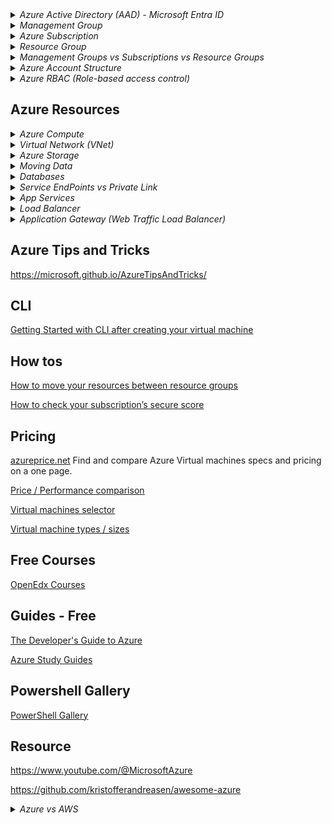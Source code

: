 <details>
<summary><i>Azure Active Directory (AAD) - Microsoft Entra ID</i></summary>

## Azure Active Directory (AAD) - Microsoft Entra ID

Azure Active Directory (Azure AD), now known as `Microsoft Entra ID`, is an identity and access management solution from Microsoft that helps organizations secure and manage identities for hybrid and multicloud environments.

Microsoft Entra ID is a cloud-based identity and access management`(IAM)` service that enables your employees access external resources. Example resources include Microsoft 365, the Azure portal, and thousands of other SaaS applications.

![](images/ad/ms_entraid.avif)

Azure Active Directory (Azure AD) is Microsoft's cloud-based identity and access management service, which helps your employees sign in and access resources in:

- External resources, such as Microsoft 365, the Azure portal, and thousands of other SaaS applications.
- Internal resources, such as apps on your corporate network and intranet, along with any cloud apps developed by your own organization.

- You can't have Azure account without Azure AD service.
- First user : Every azure account needs a first user and this user is in the initial AAD instance. This user is called the `Global Administrator`.

![](images/ad/azure-ad.png)

![](images/ad/azure-entraid.png)

## Active Directory

**Traditional office use** : Active directory was designed for traditional office use with computers and printers on a corporate network.

- It wasn't designed for the web
- Webservices were not part of the original vision for Active Directory in 2000

## Tenant (Directory)

A dedicated and trusted instance of `Microsoft Entra ID`. The tenant is automatically created when your organization signs up for a Microsoft cloud service subscription. These subscriptions include Microsoft Azure, Microsoft Intune, or Microsoft 365.

- An Azure tenant represents a single organization.
- Each Tenant has a unique ID & domain name.
- Each Tenant is distinct and completely separate from other Tenants.
- Each user in Azure can only belong to one Tenant. A user cannot be shared across Tenants. However, users can be guests in other Tenants (can be a guest of 499 other Tenants)

`Directory` is my tenant. It is a container for all the users, groups, and applications in an organization. It is also an instance of Azure AD. It is also known as Azure AD Tenant.

In general, an Azure AD tenant name ends with ‘onmicrosoft.com’, for example – abc.onmicrosoft.com, where ‘abc’ may be the name of an individual or an organization. In essence, a single tenant corresponds to a single instance of Azure Active Directory.

Although when an organization or an individual signs up for the first time, only a single tenant is created and associated, but multiple tenants can be created after signing up and, therefore, an `organization` can have more than one tenant, depending upon organizational requirement. Each tenant has its own Azure Active Directory, thereby having a one-to-one relation between the tenant and the Azure AD, where each tenant is referred to as an organization.

Let’s try to understand that with an example. There is a holding company called XYZ. This company decides to have 2 different tenants for its 2 subsidiaries.

- one tenant for subsidiary Contoso having subscriptions for Dev and Prod, and
- one tenant for subsidiary Fabrikam, again having subscriptions for Dev and Prod

![](images/ad/azure-multi-tenant.png)

These two tenants may be required based on XYZ internal organizational requirements in order to have maximum separation of concerns as well as have different settings and configurations for the two subsidiaries, which can be based on different geographies or regions.

As shown in the image above, a Tenant can have one or more subscriptions. This is the case in large organization, where there are different departments and each department has their own subscription, whereas, a Subscription can only be associated with a single Azure AD Tenant at any time.

### What is Tenant ID?

- It is a unique identifier for your Azure AD Tenant. It is a GUID. It is also known as Directory ID.

## Microsoft Entra directory

Every new Microsoft Entra directory comes with an initial domain name, for example `domainname.onmicrosoft.com`. In addition to that initial name, you can also add your organization's domain names. Your organization's domain names include the names you use to do business and your users use to access your organization's resources, to the list. Adding custom domain names helps you to create user names that are familiar to your users, such as alain@contoso.com.

For example, if my login name is `krishna@gmail.com` then my subscription name will be `krishnagmail-onmicrosoft-com`.

## Azure Active Directory B2B

Azure Active Directory (Azure AD) business-to-business (B2B) collaboration lets you securely share your company's applications and services with guest users from any other organization, while maintaining control over your own corporate data. You can also use B2B collaboration to allow your employees to share your company's applications and services securely with users from other organizations without needing to manage external user identities.

## Azure Active Directory Domain Services (AADDS)

Managed AD. Provides all classic AD features without the need to manage it yourself.

For Larger organisations, one of the largest barriers to full cloud adaptation is how to properly integrate old applications with modern cloud services.

Older applications are unable to use the latest authentication methods, such as OAuth2.0 are not able properly integrate or authentocate with Azure AD.

These legacy applications requires a traditional Active Directory Domain Services (AD DS) management / protocols which includes a classic Active directory features such as domain join, group policy, LDAP, and Kerberos/NTLM authentication.

How to solve this problem?

- Azure AD Connect : Continue using your on-premises AD and sync it with Azure AD.
- Self managed AD DS : Create a new AD server on Azure VM and manage it yourself.
- Azure Active Directory Domain Services (AADDS) : `Managed` AD DS. Provides all classic AD features without the need to manage it yourself.

For Larger organisations, one of the challenges of moving to the cloud is the need to manage user identities and credentials in two places. Azure Active Directory Domain Services (Azure AD DS) provides managed domain services such as domain join, group policy, LDAP, and Kerberos/NTLM authentication that are fully compatible with Windows Server Active Directory. You can consume these domain services without the need to deploy, manage, and patch domain controllers in the cloud. Azure AD DS integrates with your existing Azure AD tenant, thus making it possible for users to log in using their corporate credentials.

</details>

<details>
<summary><i>Management Group</i></summary>

## Management Group

A management group is a container that helps you manage access, policy, and compliance for multiple subscriptions. All subscriptions in a management group automatically inherit the conditions applied to the management group. Management groups give you enterprise-grade management at a large scale no matter what type of subscriptions you have.

The First Management Group is called the `Root Management Group`. It is the highest level in the hierarchy. It is the parent of all other management groups and subscriptions in your organization. By default, only the `Global Administrator` can manage the Root Management Group.

The Root Management Group is the only management group that can't be deleted and moved.

The first management group created in the directory could take up to `15 minutes` to complete. There are processes that run the first time to set up the management groups service within Azure for your directory. You receive a notification when the process is complete

If your organization has many Azure subscriptions, you may need a way to efficiently manage access, policies, and compliance for those subscriptions. Management groups provide a governance scope above subscriptions. You organize subscriptions into management groups; the governance conditions you apply cascade by inheritance to all associated subscriptions.

- You use Management groups to model your organization
- Management group can contain other management groups or subscriptions, but it cannot contain an Azure Resource.
- Management groups and subscriptions can only support one parent
- All subscriptions and management groups within a hierarchy share a common directory.
- Management groups reside within a tenant and cannot contain subscriptions of different tenants.
- A single directory can have up to 10,000 management groups

### Root management group

- All management groups in the Azure AD are under the root management group.
- Root management group cannot be moved or deleted.
- You can only have one root management group.

</details>

<details>
<summary><i>Azure Subscription</i></summary>

## Azure Subscription

Logical grouping of Azure resources. You can have multiple subscriptions per account.

Used to pay for Azure cloud services. You can have multiple subscriptions and they're linked to a credit card.

Each subscription has limits or quotas on the amount of resources it can use. You can change the limits by contacting Microsoft Support.

Security and billing boundaries for Azure resources.

- Billing Entity : All resources within a subscription are billed together.
- Cost Separation : You can use subscriptions to separate costs, such as by department or project. You can have multiple subscriptions within a tenant to separate costs.
- Access Control : You can use subscriptions to control access to resources. You can grant access to a subscription to users, groups, and applications.

### Subscription Design Strategies

- Workload separation strategy
- Application category strategy
- Mission-critical workloads
- Functional strategy
- Business unit strategy
- Geographic strategy
- Mix subscription strategies

### Azure Subscription Types

- Free Trial
- Pay-As-You-Go

![](images/subscriptions/azure-subscription.png)

</details>

<details>
<summary><i>Resource Group</i></summary>

## Resource Group

A logical container into which Azure resources like web apps, databases, and storage accounts are deployed and managed.

- Resource group is `not` a resource. It is a container for resources.

- Resource group is not a security boundary. It is a management boundary.
- Resource group is not a billing boundary. It is a management boundary.

- Resource groups can be used to scope access control for administrative actions.
- Resource Groups can simplify reporting and billing within Subscription.
- Resource groups can be used to scope RBAC permissions.
- Resource groups can be used to scope Azure policies.
- Each resource group can contain multiple resources.

- Resource groups are the lowest level of organizational scope, and are the level that contains almost all Azure Resources.

### Resource Group Facts

- One Resource : Each resource can only exist in one resource group.
- Add / Remove : You can add or remove a resource to a resource group at any time.
- Move : You can move a resource from one resource group to another resource group.
- Delete : Deleting a resource group deletes all the resources in the group.
- Multiple Regions : Resources from multiple regions can be added to a single resource group.
- Resources can interaxct with other resources across resource groups.

![](images/azure-rg.png)

- Resource groups itself need to be created in a region. This is called the `Resource Group Region`. This is the region where the metadata for the resource group is stored. This is also the region where the resource group's logs are stored.

- Resource group region is not the same as the resource region.

![](images/azure-rg-region.png)

## Azure Resource Manager (ARM)

ARM is a deployment and management service for Azure.

All interactions with Azure resources are go through ARM. It is the main Azure Architecture component for creating, updating, and manipulating resources.

- ARM provides a consistent management layer for all the resources in Azure.
- ARM provides security, auditing, and tagging features to manage resources.
- ARM provides a common set of APIs to manage resources.
- ARM provides a common set of tools to manage resources.
- ARM provides a common deployment model for all the Azure resources.
- ARM provides a common billing model for all the Azure resources.

Azure Resource Manager provides several benefits:

- You can deploy, manage, and monitor all the resources for your solution as a group, rather than handling these resources individually.
- You can repeatedly deploy your solution throughout the development lifecycle and have confidence your resources are deployed in a consistent state.
- You can manage your infrastructure through declarative templates rather than scripts.
- You can define the dependencies between resources so they're deployed in the correct order.
- You can apply access control to all services in your resource group because Role-Based Access Control (RBAC) is natively integrated into the management platform.
- You can apply tags to resources to logically organize all the resources in your subscription.
- You can clarify your organization's billing by viewing costs for a group of resources sharing the same tag.

![](images/arm/azure-arm1.png)

![](images/arm/azure-arm2.png)

![](images/arm/azure-arm.png)

![](images/arm/azure-arm-benefits.png)

</details>

<details>
<summary><i>Management Groups vs Subscriptions vs Resource Groups</i></summary>

Azure Management Groups, Subscriptions, and Resource Groups are used together to establish the entire organizational structure in Azure, and they are designed to be flexible to organize Azure resources to meet business needs. This helps you efficiently manage access, policies, and compliance for the subscriptions.

If your organization has many subscriptions, you may need a way to efficiently manage access, policies, and compliance for those subscriptions. `Azure management groups` provide a level of scope above subscriptions.

To effectively organize `Azure resources`, define a hierarchy of management groups and subscriptions to which you can apply Azure Policy (and Initiative) and effectively manage the assignment of permissions via role-based access control (RBAC).

| Subscriptions   | Resource Groups | Management Groups |
| --------------- | --------------- | ----------------- |
| Billing         | Management      | Management        |
| Security        | Management      | Management        |
| Access Control  | Management      | Management        |
| Limits          | Management      | Management        |
| Billing Entity  | Management      | Management        |
| Cost Separation | Management      | Management        |

![](images/subscriptions/azure-mg-subscription-rg1.png)
![](images/subscriptions/azure-mg-subscription-rg2.png)

#### Best Practices

- Create separate Subscriptions/Management Groups for each Customer.
- Create separate Subscriptions/Management Groups for each Project.
- Create separate Subscriptions for different Environments (e.g. Dev, Stage, Prod).

</details>

<details>
<summary><i>Azure Account Structure</i></summary>

[Organization/Tenant/Azure AD Instance/Azure AD Directory]  
↕  
[Root Management Group]  
↓↓↓  
[(0 or more) Management Group]  
↓↓↓  
[Subscription]  
↓↓↓  
[Resource Group]  
↓↓↓  
[Resource]

- ↕ denotes a one-to-one correspondence.
- ↓↓↓ is meant to denote a 'one-to-many' relationship

![](images/az-scopes-billing.png)

</details>

<details>
<summary><i>Azure RBAC (Role-based access control)</i></summary>

## Azure RBAC

Azure RBAC is an authorization system built on Azure Resource Manager that provides fine-grained access management to Azure resources, such as compute and storage.

Azure Role-Based Access Control (Azure RBAC) is the authorization system you use to manage access to Azure resources. To grant access, you assign roles to users, groups, service principals, or managed identities at a particular scope.

### Security Principal

A security principal is an object that represents a user, group, service principal, or managed identity that is requesting access to Azure resources. Security principals are used in role assignments to determine access rights to Azure resources.

![](images/rbac/azure-rbac-sp.png)

### Role Definition

A role definition is a collection of permissions (Role). A role definition lists the operations that can be performed, such as read, write, and delete. Roles can be high-level, like owner, or specific, like virtual machine reader.

![](images/rbac/azure-rbac-role.png)

### Scope

The scope of a role assignment can be a subscription, resource group, or resource. A role assigned to a parent scope also propagates to all child scopes. For example, a role assignment made at the subscription scope is inherited by all resource groups and resources in the subscription.

![](images/rbac/azure-rbac-scope.png)

### Role Assignment

A role assignment is the process of attaching a role definition to a user, group, service principal, or managed identity at a particular scope for the purpose of granting access. Access is granted by creating a role assignment, and access is revoked by removing a role assignment.

A role assignment consists of three elements: a security principal, a role definition, and a scope. A role assignment grants access to Azure resources. A role assignment can only grant access, not deny access.

The following diagram shows an example of a role assignment. In this example, the `Marketing group` has been assigned the `Contributor role` for the pharma-sales resource group. This means that users in the Marketing group can create or manage any Azure resource in the pharma-sales resource group. Marketing users do not have access to resources outside the pharma-sales resource group, unless they are part of another role assignment.

![](images/rbac/azure-rbac-role-assignment.png)

### Azure Roles

Azure RBAC includes over 100 built-in roles. As shown in the below image, there are five fundamental Azure roles. The rest of the built-in roles allow management of specific Azure resources. For example, the `Virtual Machine Contributor` role allows the user to create and manage virtual machines. In the below image, the first three apply to all resource types :

![](images/rbac/azure-rbac-roles.png)

### Microsoft Entra roles

Microsoft Entra roles are the roles that are used to manage Azure AD resources. These roles are different from Azure RBAC roles. Azure AD roles are used to manage Azure AD resources, such as users, groups, and domains. Azure AD roles are assigned to users, groups, and service principals at a particular scope. Azure AD roles are different from Azure RBAC roles, which are used to manage Azure resources.

![](images/rbac/entra-roles.png)

### Azure roles vs Microsoft Entra roles vs Classic subscription administrator roles

- `Classic subscription roles` : When Azure was initially released, access to resources was managed with just three administrator roles: Account Administrator, Service Administrator, and Co-Administrator
- Later, Azure role-based access control (Azure RBAC) was added. `Azure RBAC` is a newer authorization system that provides fine-grained access management to Azure resources. Azure RBAC includes many built-in roles, can be assigned at different scopes, and allows you to create your own custom roles.
- To manage resources in `Microsoft Entra ID`, such as users, groups, and domains, there are several Microsoft Entra roles.

![](images/rbac/azure-rbac-vs-entra-roles.png)

| Azure RBAC Roles                                                                                     | Microsoft Entra Roles                                                                                                                                 |
| ---------------------------------------------------------------------------------------------------- | ----------------------------------------------------------------------------------------------------------------------------------------------------- |
| Built-in roles                                                                                       | Built-in roles                                                                                                                                        |
| Custom roles                                                                                         | Custom roles                                                                                                                                          |
| Manage access to Azure resources                                                                     | Manage access to Microsoft Entra resources                                                                                                            |
| Scope can be specified at multiple levels (management group, subscription, resource group, resource) | Scope can be specified at the tenant level (organization-wide), administrative unit, or on an individual object (for example, a specific application) |
|Role information can be accessed in Azure portal, Azure CLI, Azure PowerShell, Azure Resource Manager templates, REST API | Role information can be accessed in the Azure admin portal, Microsoft 365 admin center, Microsoft Graph, AzureAD PowerShell |

### Best practices

- Limit the number of subscription owners
- Assign roles to groups, not users
  - To make role assignments more manageable, avoid assigning roles directly to users. Instead, assign roles to groups. Assigning roles to groups instead of users also helps minimize the number of role assignments, which has a limit of role assignments per subscription.
- Assign roles using the unique role ID instead of the role name
- Avoid using a wildcard when creating custom roles
  - When creating custom roles, you can use the wildcard (\*) character to define permissions. It's recommended that you specify `Actions` and `DataActions` explicitly instead of using the wildcard (\*) character.
- Only grant the access users need

  - Use the principle of least privilege to grant users only the access they need to perform their jobs. For example, if a user only needs to view resources, grant them the Reader role instead of the Contributor role.
  - Use built-in roles when possible. Built-in roles are reviewed and updated by Microsoft, so you don't have to worry about updating them when new features are added to Azure.

  The following diagram shows a suggested pattern for using Azure RBAC

![](images/rbac/azure-rbac-least-privilege.png)

</details>

## Azure Resources

<details>
<summary><i>Azure Compute</i></summary>

## Azure Functions

Azure Functions is a serverless compute service that enables you to run code on-demand without having to explicitly provision or manage infrastructure.

![](images/azure-functions.png)

![](images/azure-functions1.png)

## Azure App Service

Azure App Service is a fully managed web hosting service for building web apps, mobile back ends, and RESTful APIs. It provides automatic scaling and high availability, supports both Windows and Linux, and enables automated deployments from GitHub, Azure DevOps, or any Git repo.

Applicaiton Types hosted in Azure App Service :

- Web Apps for Containers
- Web Apps
- API Apps

## Virtual Machine Scale Sets

Virtual Machine Scale Sets let you create and manage a group of identical, load balanced VMs. The number of VM instances can automatically increase or decrease in response to demand or a defined schedule. Scale sets provide high availability to your applications, and allow you to centrally manage, configure, and update a large number of VMs.

</details>

<details>
<summary><i>Virtual Network (VNet)</i></summary>

## Virtual Network (VNet)

Azure Virtual Network (VNet) is the fundamental building block for your private network in Azure. VNet enables many types of Azure resources, such as Azure Virtual Machines (VM), to securely communicate with each other, the internet, and on-premises networks. VNet is similar to a traditional network that you'd operate in your own data center, but brings with it additional benefits of Azure's infrastructure such as scale, availability, and isolation.

Vnet belongs to a single Azure region. Every resource in a Vnet belongs to the same region.

Vnet belongs to a single subscription. Every resource in a Vnet belongs to the same subscription. A resource in one subscription cannot be added to a Vnet in another subscription.

`Vnet peering` : Vnet can be connected to other Vnets in the same region or in different regions.

`Vnet gateway` : Vnet can be connected to on-premises networks. This is called.

### Advantages of VNet

- VNet provides isolation and segmentation of resources.
- VNet provides control over IP address ranges, DNS settings, security policies, and route tables within a network.
- VNet provides a way to connect Azure resources to each other and to on-premises networks.
- VNet provides a way to connect Azure resources to the internet.

### Best Practices

- Create separate Vnets for different environments (e.g. Dev, Stage, Prod).
- Create separate Vnets for different projects.
- Ensure nonoverlapping address spaces. Make sure your virtual network address space (CIDR block) doesn't overlap with your organization's other network ranges.
- Your subnets shouldn't cover the entire address space of the virtual network. Plan ahead and reserve some address space for the future.
- It's recommended you have fewer large virtual networks rather than multiple small virtual networks to prevent management overhead.
- Secure your virtual networks by assigning Network Security Groups (NSGs) to the subnets beneath them.

### Subnet

A range of IP addresses in your VNet. You can divide a VNet into multiple subnets for organization and security.

Smaller networks inside a Vnet. Subnets are used to divide a Vnet into smaller networks. Subnets are used to control the flow of network traffic.

### Network Security Group (NSG)

A Network Security Group (NSG) contains a list of security rules that allow or deny network traffic to resources connected to Azure Virtual Networks (VNet). NSGs can be associated with either subnets or individual network interfaces attached to Azure Virtual Machines (VM).

![](images/azure-vnets.png)

### Vnet Peering

VNet peering enables you to connect virtual networks. Once peered, the virtual networks appear as one, for connectivity purposes. The traffic between virtual machines in the peered virtual networks is routed through the Microsoft backbone infrastructure, much like traffic is routed between virtual machines in the same virtual network, through private IP addresses only.

### VPN Gateway

A VPN gateway is a `specific type` of Virtual network(Vnet) gateway that is used to send encrypted traffic between an Azure virtual network and an `on-premises` location over the public Internet. You can also use a VPN gateway to send encrypted traffic between Azure virtual networks over the `Microsoft network`.

Other types of virtual network gateways are discussed later in this article.

Vnet gateway + VPN = VPN gateway

### ExpressRoute

ExpressRoute lets you extend your on-premises networks into the Microsoft cloud over a private connection with the help of a `connectivity provider`.

ExpressRoute is a service that enables you to create private connections between Azure datacenters and infrastructure that’s on your premises or in a colocation environment. ExpressRoute connections don’t go over the public Internet, and they offer more reliability, faster speeds, lower latencies, and higher security than typical connections over the Internet.

![](images/azure-expressroute1.png)

![](images/azure-expressroute2.png)

</details>

<details>
<summary><i>Azure Storage</i></summary>

## Azure Storage

### Azure Storage Account

Storage Account = Unique Azure Namespace

Every Object in Azure has its own web address. The address is made up of the storage account name and the endpoint domain name.

Example:

```
<youraccountname>.<storage-type>.core.windows.net
https://<youraccountname>.blob.core.windows.net
```

### Azure Blob Storage (Binary Large Object)

Azure Blob storage is Microsoft's object storage solution for the cloud. Blob storage is optimized for storing massive amounts of unstructured data. Unstructured data is data that doesn't adhere to a particular data model or definition, such as text or binary data.

Blob storage is ideal for:

- Serving images or documents directly to a browser.
- Storing files for distributed access.
- Streaming video and audio.
- Writing to log files.
- Storing data for backup and restore, disaster recovery, and archiving.
- Storing data for analysis by an on-premises or Azure-hosted service.

### Azure Blob Storage Types

- Block Blob : Block blobs are comprised of blocks, each of which is identified by a block ID. You create or modify a block blob by writing a set of blocks and committing them by their block IDs. Each block can be a different size, up to a maximum of 100 MB (4 MB for requests using REST versions before 2016-05-31), and a block blob can include up to 50,000 blocks. The maximum size of a block blob is therefore slightly more than 4.75 TB (100 MB X 50,000 blocks). If you are writing a block blob that is no more than 256 MB in size, you can upload it in its entirety with a single write operation; see Put Blob. Blocking is not supported for append blobs.

- Append Blob : An append blob is comprised of blocks and is optimized for append operations. Append blobs are ideal for scenarios such as `logging` data from virtual machines. You cannot modify the contents of an append blob after you have written to it. Instead, you add data to the end of the blob, so that you can maintain an `audit trail` of the data as it grows over time. An append blob can be up to 195 GB in size.

- Page Blob : A page blob is a collection of 512-byte pages optimized for random read and write operations. Any part of the file could be accessed at any time. The maximum size for a page blob is 8 TB. Page blobs store virtual hard drive (VHD) files and serve as disks for Azure virtual machines.

**Storage Levels**

Storage account can have a multiple blob containers. Each blob container can have multiple blobs. Each blob can have multiple snapshots.

![](images/data-storage/azure-blob-storage_levels.png)

**Pricing Tiers**

![](images/data-storage/azure-blob-storage_pricing_tiers.png)

### Azure Disk Storage

Azure Disk Storage gives you the durability, availability, and security you need for your virtual machines whether you need the highest availability for mission-critical workloads, or cost-effective options for test scenarios.

- Magaged Disks : Managed Disks are the new and recommended disk storage offering for use with Azure Virtual Machines for persistent storage of data. You can use multiple Managed Disks with each virtual machine. Managed Disks are designed for 99.999% availability. Managed Disks offer two types of durable storage options: Premium and Standard Managed Disks. Premium Managed Disks are backed by SSD storage, and Standard Managed Disks are backed by HDD storage. You can use Managed Disks with Windows and Linux virtual machines.

  You don't have to worry about backup and uptime. Azure takes care of that for you.

**Disk Types**

![](images/data-storage/azure-disk-storage-disk-types.png)

- Premium SSD : Premium SSD Managed Disks are high-performance Solid State Drive (SSD) based Storage designed to support I/O intensive workloads with significantly high throughput and low latency. With Premium SSD Managed Disks, you can provision a persistent disk and configure its size and performance characteristics. Premium SSD Managed Disks are suitable for I/O-intensive applications and production workloads such as `SQL Server, Oracle, and SAP`.

### Azure File Storage

Azure Files offers fully managed file shares in the cloud that are accessible via the industry standard Server Message Block (SMB) protocol. Azure file shares can be mounted concurrently by cloud or on-premises deployments of Windows, Linux, and macOS. Additionally, Azure file shares can be cached on Windows Servers with Azure File Sync for fast access near where the data is being used.

### Azure Archive Storage

Azure Archive Storage offers the lowest storage costs of all Azure storage. Archive Storage provides secure, durable, and low-cost storage for rarely accessed data with flexible latency requirements (on the order of hours). Archive Storage stores data offline and is designed for applications that can tolerate several hours of latency when retrieving data.

### Azure Queue Storage

Azure Queue storage is a service for storing large numbers of messages that can be accessed from anywhere in the world via authenticated calls using HTTP or HTTPS. A single queue message can be up to 64 KB in size, and a queue can contain millions of messages, up to the total capacity limit of a storage account. Queue storage is often used to create a backlog of work to process asynchronously.

### Azure Table Storage

Azure Table storage is a service that stores structured NoSQL data in the cloud, providing a key/attribute store with a schemaless design. Because Table storage is schemaless, it's easy to adapt your data as the needs of your application evolve. Access to Table storage data is fast and cost-effective for many types of applications, and is typically lower in cost than traditional SQL for similar volumes of data.

### Azure Storage Replication (Redundancy)

Redundancy = Replication = Multiple Copies of Data

Azure Storage offers several types of replication, each with its own durability and availability characteristics. You can choose the replication type that best suits your needs. The following table describes the replication options available for Azure Storage.

Azure aklways maintains multiple copies of your data. The number of copies is based on the replication type you choose. **By default**, Azure Storage creates three copies of your data within a single region. This is called `Locally Redundant Storage (LRS)`. You can also choose to have Azure Storage maintain additional copies outside the region. This is called `Geo-Redundant Storage (GRS)`.

![](images/data-storage/azure-data-redundancy.png)

| Replication(Redundancy) Type      | Description                                                                                                                                                                                                                                                                                                                                                                                                                                                                                                         |
| --------------------------------- | ------------------------------------------------------------------------------------------------------------------------------------------------------------------------------------------------------------------------------------------------------------------------------------------------------------------------------------------------------------------------------------------------------------------------------------------------------------------------------------------------------------------- |
| Locally redundant storage (LRS)   | LRS copies your data synchronously three times within a single physical location in the primary region. LRS is the least expensive replication option, but is not recommended for applications requiring high availability.                                                                                                                                                                                                                                                                                         |
| Zone-redundant storage (ZRS)      | ZRS copies your data synchronously across three Azure availability zones in the primary region. ZRS is great for applications requiring high availability.                                                                                                                                                                                                                                                                                                                                                          |
| Geo-redundant storage (GRS)       | GRS copies your data synchronously three times within a single physical location in the primary region using LRS. It then copies your data asynchronously to a single physical location in a secondary region that is hundreds of miles away from the primary region. If an outage occurs in the primary region, Azure Storage fails over to the secondary region, and serves data from there until the primary region is restored. Once the primary region is available again, Azure Storage will fail back to it. |
| Geo-Zone Redundant Storage (GZRS) | GZRS copies your data synchronously across three Azure availability zones in the primary region using ZRS. It then copies your data asynchronously to a single physical location in a secondary region that is hundreds of miles away from the primary region. If an outage occurs in the primary region, Azure Storage fails over to the secondary region, and serves data from there until the primary region is restored. Once the primary region is available again, Azure Storage will fail back to it.        |

**LRS**

![](images/data-storage/azure-datastorage-lrs.png)

![](images/data-storage/azure-data-redundancy-lrs.png)

**ZRS**

![](images/data-storage/azure-datastorage-zrs.png)

![ZRS](images/data-storage/azure-data-redundancy-zrs.png)

**GRS**

![](images/data-storage/azure-datastorage-grs.png)
![GRS](images/data-storage/azure-data-redundancy-grs.png)

**GZRS**

![](images/data-storage/azure-datastorage-ra-grs.png)
![](images/data-storage/azure-data-redundancy-gzrs.png)

</details>

<details>
<summary><i>Moving Data</i></summary>

## Moving Data

Moving data into and out of Azure is a common operation. Azure provides several options for moving data.

Different solutions based on

- Amount of data
- Frequency of data
- Network Bandwidth

For **Smaller** and occasional data transfers :

- AzCopy

  - Transfer Blobs and Files
  - Command Line Tool
  - Useful for scripting data transfers

- Azure Storage Explorer

  - GUI Tool
  - Downloaded and installed on your computer
  - Userfriendly interface
  - Supports all Azure Storage types

- Azure File Sync

  - Works only with Azure Files
  - Syncs on-premises file servers with Azure Files
  - Local file server performance + cloud availability
  - Backup local file server
  - Synchorize files between multiple on-premises file servers

Transfer LOTS of data and/or limited network bandwidth :

- Azure Data Box

  - Physical device
  - Shipped to you
  - You copy data to the device
  - You ship the device back to Azure
  - Azure copies the data to your storage account

- Azure Migrate

Discovery and assessment tool discovers and assesses on-premises VMware VMs, Hyper-V VMs, and physical servers for migration to Azure. It assesses on-premises workloads for migration suitability, performance-based sizing, and cost estimations.

- Azure readiness: Assesses whether on-premises servers, SQL Servers and web apps are ready for migration to Azure
- Azure sizing: Estimates the size of Azure VMs/Azure SQL configuration/number of Azure VMware Solution nodes after migration.
- Azure cost estimation: Estimates costs for running on-premises servers in Azure.
- Discover dependent resources to migrate: Discovers dependencies between on-premises machines and group machines that need to be migrated together.
- Migrate non-Azure resources (Servers, Databases and Applications) to Azure
- Includes, but not limited to, storage accounts
- Migrate an on-premises datacenter to Azure
- Cloud to cloud migration

</details>

<details>
<summary><i>Databases</i></summary>

## Cosmos DB

Azure Cosmos DB is Microsoft's globally distributed, multi-model database service. With a click of a button, Cosmos DB enables you to elastically and independently scale throughput and storage across any number of Azure's geographic regions. It offers throughput, latency, availability, and consistency guarantees with comprehensive service level agreements (SLAs), something no other database service can offer.

Cosmos DB is a `NoSQL` database. It is a `schema-less` database. It is a `multi-model` database. It is a `globally distributed` database.

- One click to add or remove regions
- One click to add or remove throughput
- Continues sync across regions
- Promise of low latency (Single digit millisecond)
- Automatically scales to meet demand
- Even though scaling is automatic, you pay only for what you use

Disadvantages :

- Expensive. You pay for the promise of low latency and high availability.

![](images/database/azure-cosmos-db.png)

## Azure SQL Database

Azure SQL Database is a fully managed relational database.

Fully Managed and using the latest stable version of `SQL Server Database` Engine.

You can migrate your existing `SQL Server databases` to Azure SQL Database without changing the application code. Azure SQL Database is a general-purpose relational database-as-a-service (DBaaS) based on the latest stable version of Microsoft SQL Server Database Engine. SQL Database is a high-performance, reliable, and secure database you can use to build data-driven applications and websites in the programming language of your choice, without needing to manage infrastructure.

- Built-in machine learning features :
  - Suggestions on how to improve performance of Azure SQL Instances
  - Suggestions on how to improve security of Azure SQL Instances
  - You will get warninngs for degraded instances, and anything out of the ordinary is happening

### Azure SQL Database vs Azure SQL Managed Instance (SQL MI)

Azure SQL Managed Instance (SQL MI) : To reduce the gap between the on-primes SQL Server and Azure SQL Database, Microsoft introduced Azure SQL Managed Instance. Azure SQL Managed Instance is a fully managed SQL Server Instance hosted in Azure cloud and placed in your Azure VNet. In this way, it combines the best aspects of SQL Server and Azure SQL Database.

Azure SQL Database : Azure SQL Database is a fully managed relational database with built-in intelligence supporting self-driving features such as performance tuning and threat alerts. Microsoft handles all patching and updating of the code base, but Azure SQL Database does not provide access to the underlying operating system or to SQL Server itself.

![](images/database/azure-databases.jpeg)
![](images/database/azure-databases1.jpeg)
![](images/database/azure-databases2.png)

## Azure Database for MySQL

Azure Database for MySQL is a fully managed database service for app developers. MySQL is the world's most popular open-source database. The MySQL Community edition helps you easily lift and shift to the cloud, using languages and frameworks of your choice.

## Azure Database for PostgreSQL

Azure Database for PostgreSQL is a fully managed database as a service offering capable of handling mission-critical workloads with predictable performance and dynamic scalability. It combines the power of community PostgreSQL, with the capabilities of Azure, providing a managed database service for app development and deployment with minimal administration.

- Horizontal scaling with Hyperscale (Citus) : Hyperscale (Citus) is a built-in option in Azure Database for PostgreSQL that scales out your data across multiple nodes and can be used to achieve high performance and scale. Hyperscale (Citus) is a good fit for multi-tenant applications, SaaS applications, and applications that require real-time analytics over large datasets.

</details>

<details>
<summary><i>Service EndPoints vs Private Link</i></summary>

`Azure Service Endpoint` provides secure and direct connectivity to Azure PaaS services over an optimized route over the Azure backbone network. Traffic still left your VNet and hit the public endpoint of PaaS service.

`Azure Private Link` (Private Endpoint) allows you to access Azure PaaS services over Private IP address within the VNet. It gets a new private IP on your VNet. When you send traffic to PaaS resource, it will always ensure traffic stays within your VNet.

Use a private link, if you want to be able to block all internet traffic to a target resource.
Private Link is superior to Service Endpoint in Security

|                              | Service Endpoints                                                                              | Private Link                                                                                            |
| ---------------------------- | ---------------------------------------------------------------------------------------------- | ------------------------------------------------------------------------------------------------------- |
| Access                       | It remains a publicly routable IP address                                                      | It is a private IP in the address space of the virtual network where the private endpoint is configured |
| Data Exfiltration protection | Traffic need to be passed through an NVA/Firewall for exfiltration protection.                 | It has an inbuilt data protection                                                                       |
| On-Premise Connectivity      | it is not easily restrict on-premise traffic. They can only be secured to Azure VNet           | Easily extensible for On-premises network traffic via ExpressRoute or VPN tunnels                       |
| Complexity                   | It’s much simpler to implement and significantly reduce complexity of your architecture design | Need to manage another resource                                                                         |
| Cost                         | There is no additional cost for using VNet service endpoints.                                  | It costs can quickly grow depending on total ingress and egress traffic and runtime of the link.        |

![](images/service-endpoints/without_service_endpoint.png)
![](images/service-endpoints/with_service_endpoint.png)
![](images/service-endpoints/private_link.png)

</details>

<details>
<summary><i>App Services</i></summary>

<details>
<summary><i>VNet Integration</i></summary>

</details>

<details>

<summary><i>Access Restrictions</i></summary>

## Access Restrictions vs Network Security Groups (NSG)

## Access Restrictions

Access Restrictions is a feature of `App Service` that is closely integrated with Azure Virtual Networks. It allows you to define a set of rules that control which inbound traffic should be allowed to reach the app. The rules can be defined based on source IP address/subnet, or based on a Service Tag.

## Network Security Groups (NSG)

A network security group (NSG) contains a list of security rules that allow or deny network traffic to resources connected to Azure Virtual Networks (VNet). NSGs can be associated with either subnets or individual network interfaces attached to Azure Virtual Machines (VM).

</details>

</details>

<details>
<summary><i>Load Balancer</i></summary>

## Azure Load Balancer

Azure Load Balancer is a network load balancer that enables you to build highly scalable and highly available applications. Traditional load balancers operate at the transport layer (OSI layer 4 - TCP and UDP) and route traffic based on source IP address and port, to a destination IP address and port.

- Great for internal resources
- Don't use for external resources (Internet facing)
- Don't support HTTP Traffic
- Doesn't use route based on paths

| Basic                        | Standard                               |
| ---------------------------- | -------------------------------------- |
| No redundancy                | Redundancy                             |
| No Availability Zones        | Availability Zones                     |
| Outbound rules not available | Declarative outbound NAT configuration |
| Open by default              | Closed / Secured by default            |
| No SLA                       | 99.99% SLA                             |
| Upto 300 instances           | Upto 1000 instances                    |
| Free                         | Paid                                   |

### OSI Model

![](images/osi-model.png)

https://learn.microsoft.com/en-us/windows-hardware/drivers/network/windows-network-architecture-and-the-osi-model

### LoadBalancer configuration

![](images/lb/azure-lb-conf.png)

Azure Load Balancer Health Probes source ip address is 168.63.129.16. This is a special IP address that is used by Azure to check the health of the VMs. In NSG, by default, all inbound traffic is allowed from this IP address.

![](images/lb/azure-lb-conf2.jpeg)

We can expose multiple public IP addresses for a single load balancer. This is called `IP Address Pooling`. This is useful when you want to expose multiple services on the same load balancer.

![](images/lb/azure-lb-conf1.png)

</details>

<details>
<summary><i>Application Gateway (Web Traffic Load Balancer)</i></summary>

## Application Gateway

Azure Application Gateway is a web traffic load balancer that enables you to manage traffic to your web applications. It is a reverse proxy service that works at the application layer (OSI layer 7) and provides application-level routing and load balancing services.

- Great for external resources (Internet facing)
- Supports HTTP Traffic
- Supports route based on paths

![](images/lb/azure-lb-ag.png)

![](images/lb/azure-lb-ag1.jpeg)

- WAF

  Works Detection or Prevention mode.

  - Detection mode : It will detect the attack and log it, but it will not block it.
  - Prevention mode : It will detect the attack and block it.

Application Gateway is available under a `Standard_v2` SKU.

Web Application Firewall (WAF) is available under a `WAF_v2` SKU. Price is alsmost double of the Standard_v2 SKU.

### Networking

- Application Gateway is placed in its own subnet. It cannot be placed in the same subnet as the backend pool.
- Application Gateway subnet must be named `AppGatewaySubnet`.
- Backend resources should be allowed to receive traffic from the Application Gateway subnet.

</details>

## Azure Tips and Tricks

https://microsoft.github.io/AzureTipsAndTricks/

## CLI

[Getting Started with CLI after creating your virtual machine](https://www.youtube.com/watch?v=ZO7K5q5Vqrk&list=PLLasX02E8BPBKgXP4oflOL29TtqTzwhxR)

## How tos

[How to move your resources between resource groups](https://www.youtube.com/watch?v=8HVAP4giLdc&list=PLLasX02E8BPBKgXP4oflOL29TtqTzwhxR&index=15)

[How to check your subscription’s secure score](https://www.youtube.com/watch?v=yqb3qvsjqXY&list=PLLasX02E8BPBKgXP4oflOL29TtqTzwhxR&index=9)

## Pricing

[azureprice.net](https://azureprice.net/) Find and compare Azure Virtual machines specs and pricing on a one page.

[Price / Performance comparison](https://azureprice.net/performance)

[Virtual machines selector](https://azure.microsoft.com/en-gb/pricing/vm-selector/)

[Virtual machine types / sizes](https://learn.microsoft.com/en-us/azure/virtual-machines/sizes)

## Free Courses

[OpenEdx Courses](https://openedx.microsoft.com/)

## Guides - Free

[The Developer's Guide to Azure](https://azure.microsoft.com/en-us/campaigns/developer-guide/)

[Azure Study Guides](https://learn.microsoft.com/en-us/credentials/certifications/resources/study-guides/az-104)

## Powershell Gallery

[PowerShell Gallery](https://www.powershellgallery.com/profiles/azure-sdk/)

## Resource

https://www.youtube.com/@MicrosoftAzure

https://github.com/kristofferandreasen/awesome-azure

<details>
<summary><i>Azure vs AWS</i></summary>

https://learn.microsoft.com/en-us/azure/architecture/aws-professional/services

| Azure                                | AWS                                                              |
| ------------------------------------ | ---------------------------------------------------------------- |
| Azure Tenant                         | AWS Organizations                                                |
| Azure Management Group               | AWS Organization Units (OU)                                      |
| Azure Subscriptions                  | AWS Accounts                                                     |
| Azure Resource Groups                | AWS Resource Groups                                              |
| --------------------------------     | -------------------------------                                  |
| Virtual Machines (IaaS)              | EC2                                                              |
| AppServices (PaaS)                   | Elastic Beanstalk                                                |
| Azure Functions                      | Lambda                                                           |
| Virtual Machine Scale Sets(VMSS)     | Auto Scaling Groups                                              |
| --------------------------------     | -------------------------------                                  |
| Azure Conatiner Instances(ACI)       | Elastic Container Service (ECS)                                  |
| Azure Kubernetes Service(AKS)        | Elastic Kubernetes Service(EKS)                                  |
| Azure Container Registry(ACR)        | Elastic Container Registry(ECR)                                  |
| --------------------------------     | -------------------------------                                  |
| Azure Virtual Desktop(AVD)           | Amazon WorkSpaces                                                |
| Azure Content Delivery Network (CDN) | CloudFront                                                       |
| ExpressRoute                         | Direct Connect                                                   |
| --------------------------------     | -------------------------------                                  |
| Azure Blob Storage                   | Amazon S3                                                        |
| Azure Archive Storage                | Amazon S3 Glacier                                                |
| Azure Blob Storage Cool Tier         | Amazon S3 Standard-Infrequent Access                             |
| Azure Disk Storage                   | Amazon EBS                                                       |
| Azure File Storage                   | Amazon EFS                                                       |
| Azure Data Box                       | AWS Snowball                                                     |
| Azure File Sync                      | AWS Storage Gateway                                              |
| Azcopy                               | AWS DataSync                                                     |
| Azure Storage Explorer               | AWS Management Console                                           |
| Azure Migrate                        | AWS Application Discovery Service & AWS Server Migration Service |
| --------------------------------     | -------------------------------                                  |
| Azure Web Application Firewall(WAF)  | AWS Web Application Firewall(WAF)                                |
| Azure Monitor                        | CloudWatch                                                       |
| Microsoft EntraID                    | AWS IAM                                                          |
| Microsoft Entra External ID          | AWS Cognito                                                      |
| --------------------------------     | -------------------------------                                  |
| Azure Load Balancer                  | Elastic Load Balancer(ELB)                                       |
| Application Gateway                  | AWS Application Load Balancer                                    |
| Azure DNS                            | Route 53                                                         |
| --------------------------------     | -------------------------------                                  |
| Azure API Management                 | API Gateway                                                      |
| Azure SQL Database                   | Amazon RDS                                                       |
| Azure Database for MySQL             | Amazon Aurora                                                    |
| Azure Cosmos DB                      | DynamoDB                                                         |
| --------------------------------     | -------------------------------                                  |
| Azure Resource manager (ARM)         | CloudFormation                                                   |
| --------------------------------     | -------------------------------                                  |
| Virtual Networks or VNet             | Virtual Private Clouds(VPCs)                                     |
| NetWork Security Groups(NSGs)        | Security Groups                                                  |
| Service End Points                   | VPC End Points                                                   |
| Private Link                         | VPC Private Link                                                 |
| --------------------------------     | -------------------------------                                  |

</details>
